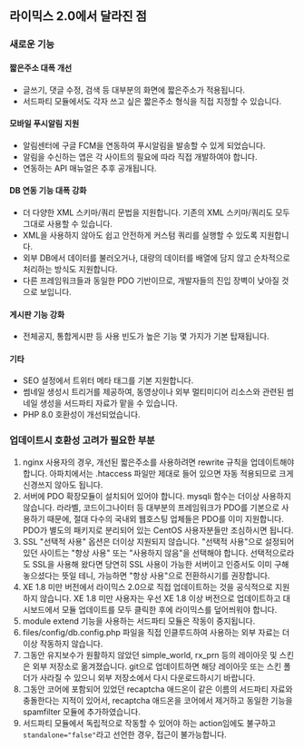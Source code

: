 라이믹스 2.0에서 달라진 점
--------------------------

### 새로운 기능

#### 짧은주소 대폭 개선

- 글쓰기, 댓글 수정, 검색 등 대부분의 화면에 짧은주소가 적용됩니다.
- 서드파티 모듈에서도 각자 쓰고 싶은 짧은주소 형식을 직접 지정할 수 있습니다.

#### 모바일 푸시알림 지원

- 알림센터에 구글 FCM을 연동하여 푸시알림을 발송할 수 있게 되었습니다.
- 알림을 수신하는 앱은 각 사이트의 필요에 따라 직접 개발하여야 합니다.
- 연동하는 API 매뉴얼은 추후 공개됩니다.

#### DB 연동 기능 대폭 강화

- 더 다양한 XML 스키마/쿼리 문법을 지원합니다. 기존의 XML 스키마/쿼리도 모두 그대로 사용할 수 있습니다.
- XML을 사용하지 않아도 쉽고 안전하게 커스텀 쿼리를 실행할 수 있도록 지원합니다.
- 외부 DB에서 데이터를 불러오거나, 대량의 데이터를 배열에 담지 않고 순차적으로 처리하는 방식도 지원합니다.
- 다른 프레임워크들과 동일한 PDO 기반이므로, 개발자들의 진입 장벽이 낮아질 것으로 보입니다.

#### 게시판 기능 강화

- 전체공지, 통합게시판 등 사용 빈도가 높은 기능 몇 가지가 기본 탑재됩니다.

#### 기타

- SEO 설정에서 트위터 메타 태그를 기본 지원합니다.
- 썸네일 생성시 트리거를 제공하여, 동영상이나 외부 멀티미디어 리소스와 관련된 썸네일 생성을 서드파티 자료가 맡을 수 있습니다.
- PHP 8.0 호환성이 개선되었습니다.

### 업데이트시 호환성 고려가 필요한 부분

1. nginx 사용자의 경우, 개선된 짧은주소를 사용하려면 rewrite 규칙을 업데이트해야 합니다.
   아파치에서는 .htaccess 파일만 제대로 들어 있으면 자동 적용되므로 크게 신경쓰지 않아도 됩니다.
2. 서버에 PDO 확장모듈이 설치되어 있어야 합니다. mysqli 함수는 더이상 사용하지 않습니다.
   라라벨, 코드이그나이터 등 대부분의 프레임워크가 PDO를 기본으로 사용하기 때문에, 절대 다수의 국내외 웹호스팅 업체들은 PDO를 이미 지원합니다.
   PDO가 별도의 패키지로 분리되어 있는 CentOS 사용자분들만 조심하시면 됩니다.
3. SSL "선택적 사용" 옵션은 더이상 지원되지 않습니다. "선택적 사용"으로 설정되어 있던 사이트는 "항상 사용" 또는 "사용하지 않음"을 선택해야 합니다.
   선택적으로라도 SSL을 사용해 왔다면 당연히 SSL 사용이 가능한 서버이고 인증서도 이미 구해 놓으셨다는 뜻일 테니, 가능하면 "항상 사용"으로 전환하시기를 권장합니다.
4. XE 1.8 미만 버전에서 라이믹스 2.0으로 직접 업데이트하는 것을 공식적으로 지원하지 않습니다.
   XE 1.8 미만 사용자는 우선 XE 1.8 이상 버전으로 업데이트하고 대시보드에서 모듈 업데이트를 모두 클릭한 후에 라이믹스를 덮어씌워야 합니다.
5. module extend 기능을 사용하는 서드파티 모듈은 작동이 중지됩니다.
6. files/config/db.config.php 파일을 직접 인클루드하여 사용하는 외부 자료는 더이상 작동하지 않습니다.
7. 그동안 유지보수가 원활하지 않았던 simple_world, rx_prn 등의 레이아웃 및 스킨은 외부 저장소로 옮겨졌습니다.
   git으로 업데이트하면 해당 레이아웃 또는 스킨 폴더가 사라질 수 있으니 외부 저장소에서 다시 다운로드하시기 바랍니다.
8. 그동안 코어에 포함되어 있었던 recaptcha 애드온이 같은 이름의 서드파티 자료와 충돌한다는 지적이 있어서,
   recaptcha 애드온을 코어에서 제거하고 동일한 기능을 spamfilter 모듈에 추가하였습니다.
9. 서드파티 모듈에서 독립적으로 작동할 수 있어야 하는 action임에도 불구하고 `standalone="false"`라고 선언한 경우, 접근이 불가능합니다.
